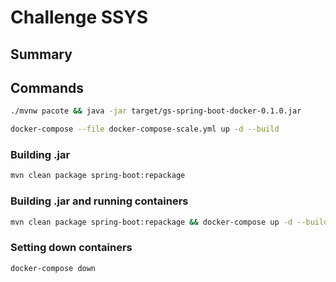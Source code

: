 # Challenge SSYS #

## Summary ##

## Commands ##

```bash
./mvnw pacote && java -jar target/gs-spring-boot-docker-0.1.0.jar
```

```bash
docker-compose --file docker-compose-scale.yml up -d --build
```

### Building .jar ###

```bash
mvn clean package spring-boot:repackage
```

### Building .jar and running containers ###

```bash
mvn clean package spring-boot:repackage && docker-compose up -d --build
```

### Setting down containers ###

```bash
docker-compose down
```
